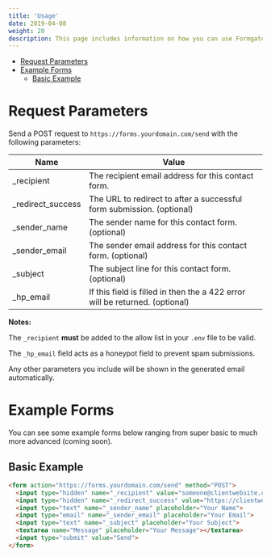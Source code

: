 ```yaml
---
title: 'Usage'
date: 2019-04-08
weight: 20
description: This page includes information on how you can use Formgate as well as some example forms you can use.
---
```


- [Request Parameters](#params)
- [Example Forms](#examples)
    - [Basic Example](#basic-example)

# <a name="params"></a> Request Parameters

Send a POST request to `https://forms.yourdomain.com/send` with the following parameters:

| Name              | Value                                                                             |
| ------------------| ----------------------------------------------------------------------------------|
| _recipient        | The recipient email address for this contact form.                                |
| _redirect_success | The URL to redirect to after a successful form submission. (optional)             |
| _sender_name      | The sender name for this contact form. (optional)                                 |
| _sender_email     | The sender email address for this contact form. (optional)                        |
| _subject          | The subject line for this contact form. (optional)                                |
| _hp_email         | If this field is filled in then the a 422 error will be returned. (optional)      |

**Notes:**

The `_recipient` **must** be added to the allow list in your `.env` file to be valid.

The `_hp_email` field acts as a honeypot field to prevent spam submissions.

Any other parameters you include will be shown in the generated email automatically.

# <a name="examples"></a> Example Forms
You can see some example forms below ranging from super basic to much more advanced (coming soon).

## <a name="basic-example"></a> Basic Example

```html
<form action="https://forms.yourdomain.com/send" method="POST">
  <input type="hidden" name="_recipient" value="someone@clientwebsite.com">
  <input type="hidden" name="_redirect_success" value="https://clientwebsite.com/success/">
  <input type="text" name="_sender_name" placeholder="Your Name">
  <input type="email" name="_sender_email" placeholder="Your Email">
  <input type="text" name="_subject" placeholder="Your Subject">
  <textarea name="Message" placeholder="Your Message"></textarea>
  <input type="submit" value="Send">
</form>
```
